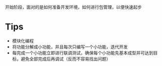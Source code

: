 开始阶段，面对的是如何准备开发环境，如何进行包管理，以便快速起步

# Tips

* 模块化编程
* 将功能分解成小功能，并且每次只编写一个小功能，迭代开发
* 每完成一个小功能立即进行联调测试，确保每个小功能先基本成型并可达到目标，避免全部完成后再调试（反而不容易找出问题）

